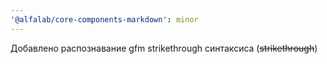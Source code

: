 ```yaml
---
'@alfalab/core-components-markdown': minor
---
```


Добавлено распознавание gfm strikethrough синтаксиса (~~strikethrough~~)
